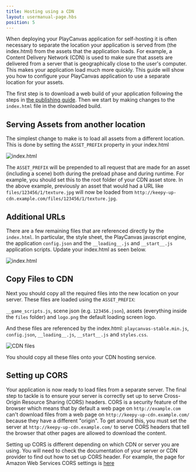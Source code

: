 ```yaml
---
title: Hosting using a CDN
layout: usermanual-page.hbs
position: 5
---
```


When deploying your PlayCanvas application for self-hosting it is often necessary to separate the location your application is served from (the index.html) from the assets that the application loads. For example, a Content Delivery Network (CDN) is used to make sure that assets are delivered from a server that is geographically close to the user's computer. This makes your application load much more quickly. This guide will show you how to configure your PlayCanvas application to use a separate location for your assets.

The first step is to download a web build of your application following the steps in [the publishing guide][1]. Then we start by making changes to the `index.html` file in the downloaded build.

## Serving Assets from another location

The simplest change to make is to load all assets from a different location. This is done by setting the `ASSET_PREFIX` property in your index.html

![index.html][2]

The `ASSET_PREFIX` will be prepended to all request that are made for an asset (including a scene) both during the preload phase and during runtime. For example, you should set this to the root folder of your CDN asset store.  In the above example, previously an asset that would had a URL like `files/123456/1/texture.jpg` will now be loaded from `http://keepy-up-cdn.example.com/files/123456/1/texture.jpg`.

## Additional URLs

There are a few remaining files that are referenced directly by the `index.html`. In particular, the style sheet, the PlayCanvas javascript engine, the application `config.json` and the `__loading__.js` and `__start__.js` application scripts. Update your index.html as seen below.

![index.html][3]

## Copy Files to CDN

Next you should copy all the required files into the new location on your server. These files are loaded using the `ASSET_PREFIX`:

`__game_scripts.js`, scene json (e.g. `123456.json`), assets (everything inside the `files` folder) and `logo.png` the default loading screen logo.

And these files are referenced by the index.html: `playcanvas-stable.min.js`, `config.json`, `__loading__.js`, `__start__.js` and `styles.css`.

![CDN files][4]

You should copy all these files onto your CDN hosting service.

## Setting up CORS

Your application is now ready to load files from a separate server. The final step to tackle is to ensure your server is correctly set up to serve Cross-Origin Resource Sharing (CORS) headers. CORS is a security feature of the browser which means that by default a web page on `http://example.com` can't download files from a web page on `http://keepy-up-cdn.example.com/` because they have a different "origin". To get around this, you must set the server at `http://keepy-up-cdn.example.com/` to serve CORS headers that tell the browser that other pages are allowed to download the content.

Setting up CORS is different depending on which CDN or server you are using. You will need to check the documentation of your server or CDN provider to find out how to set up CORS header. For example, the page for Amazon Web Services CORS settings is [here][5]

[1]: /user-manual/publishing/web/self-hosting
[2]: /images/user-manual/publishing/web/cdn-index.jpg
[3]: /images/user-manual/publishing/web/cdn-more.jpg
[4]: /images/user-manual/publishing/web/cdn-files.jpg
[5]: https://docs.aws.amazon.com/AmazonS3/latest/userguide/cors.html
